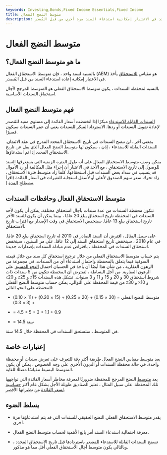 ```yaml
---
keywords: Investing,Bonds,Fixed Income Essentials,Fixed Income
title: متوسط النضج الفعال
description: بالنسبة لسند واحد ، فإن متوسط الاستحقاق الفعلي هو مقياس الاستحقاق الذي يأخذ في الاعتبار إمكانية استدعاء السند مرة أخرى من قبل المُصدر.
---
```


# متوسط النضج الفعال
## ما هو متوسط النضج الفعال؟

بالنسبة لسند واحد ، فإن متوسط الاستحقاق الفعال (AEM) هو مقياس [للاستحقاق](/maturity) يأخذ في الاعتبار إمكانية إعادة استدعاء السند من قبل المُصدر.

بالنسبة لمحفظة السندات ، يكون متوسط الاستحقاق الفعلي هو المتوسط المرجح لآجال استحقاق السندات الأساسية.

## فهم متوسط النضج الفعال

[السندات القابلة للاستدعاء](/callablebond) مبكرًا إذا انخفضت أسعار الفائدة إلى مستوى مفيد للمُصدر لإعادة تمويل السندات أو ردها. الاسترداد المبكر للسندات يعني أن عمر السندات سيكون قصيرًا.

بمعنى آخر ، لن تنضج السندات في تاريخ الاستحقاق المحدد المدرج في عقد الائتمان. السندات القابلة للاستدعاء ، إذن ، سيكون لها متوسط النضج الفعال الذي يقل عن تاريخ الاستحقاق المحدد إذا تم استدعاؤها.

يمكن وصف متوسط الاستحقاق الفعال على أنه طول الفترة الزمنية التي يستغرقها السند للوصول إلى تاريخ الاستحقاق ، مع الأخذ في الاعتبار أن إجراء مثل المكالمة أو رد الأموال قد يتسبب في سداد بعض السندات قبل استحقاقها. كلما زاد متوسط فترة الاستحقاق ، زاد تحرك سعر سهم الصندوق لأعلى أو لأسفل استجابة للتغيرات في أسعار الفائدة (اقرأ مصطلح [المدة](/duration) ).

## متوسط الاستحقاق الفعال وحافظات السندات

تتكون محفظة السندات من عدة سندات بآجال استحقاق مختلفة. يمكن أن يكون لأحد السندات في المحفظة تاريخ استحقاق يبلغ 20 عامًا ، بينما يمكن أن يكون للسند الآخر تاريخ استحقاق يبلغ 13 عامًا. سينخفض الاستحقاق في وقت الإصدار مع اقتراب تاريخ الاستحقاق.

على سبيل المثال ، افترض أن السند الصادر في 2010 له تاريخ استحقاق يبلغ 20 عامًا. في عام 2018 ، سينخفض تاريخ استحقاق السند إلى 12 عامًا. على مر السنين ، سينخفض استحقاق السندات في المحفظة ، بافتراض عدم مبادلة السندات بإصدارات جديدة.

يتم حساب متوسط الاستحقاق الفعلي من خلال ترجيح استحقاق كل سند من خلال قيمته السوقية فيما يتعلق بالمحفظة واحتمال استدعاء أي من السندات. في مجموعة من الرهون العقارية ، من شأن هذا أيضًا أن يأخذ في الحسبان احتمال [الدفع المسبق](/prepayment) على الرهون العقارية. من أجل البساطة ، لنفترض أن المحفظة تتكون من 5 سندات ذات شروط استحقاق 30 و 20 و 15 و 11 و 3 سنوات. تشكل هذه السندات 15٪ و 25٪ و 20٪ و 10٪ و 30٪ من قيمة المحفظة على التوالي. يمكن حساب متوسط النضج الفعلي للمحفظة على النحو التالي:

- متوسط النضج الفعلي = (30 × 0.15) + (20 × 0.25) + (15 × 0.20) + (11 × 0.10) + (3 × 0.3)

- = 4.5 + 5 + 3 + 1.1 + 0.9

- = 14.5 سنة

في المتوسط ، ستستحق السندات في المحفظة خلال 14.5 سنة.

## إعتبارات خاصة

يعد متوسط مقياس النضج الفعال طريقة أكثر دقة للتعرف على تعرض سندات أو محفظة واحدة. في حالة محفظة السندات أو الديون الأخرى على وجه الخصوص ، يمكن أن يكون المتوسط البسيط مقياسًا مضللًا للغاية.

يعد [متوسط](/weightedaverage) النضج المرجح للمحفظة ضروريًا لمعرفة مخاطر أسعار الفائدة التي تواجهها تلك المحفظة. على سبيل المثال ، تعتبر الصناديق طويلة الأجل بشكل عام أكثر [حساسية لسعر الفائدة](/interest-rate-sensitivity) من نظيراتها الأقصر.

## يسلط الضوء

- يقدر متوسط الاستحقاق الفعلي النضج الحقيقي للسندات التي قد يتم استدعاؤها مرة أخرى.

- معرفة احتمالية استدعاء السند أمر بالغ الأهمية لحساب متوسط النضج الفعال.

- تسمح السندات القابلة للاستدعاء للمصدر باستردادها قبل تاريخ الاستحقاق المحدد ، وبالتالي يكون متوسط آجال الاستحقاق الفعلي أقل مما هو مذكور.

